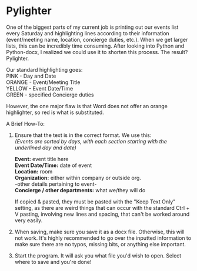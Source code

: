 # Pylighter
One of the biggest parts of my current job is printing out our events list every Saturday and highlighting lines according to their information (event/meeting name, location, concierge duties, etc.).
When we get larger lists, this can be incredibly time consuming. After looking into Python and Python-docx, I realized we could use it to shorten this process.
The result? Pylighter. 

Our standard highlighting goes: <br />
PINK - Day and Date <br />
ORANGE - Event/Meeting Title <br />
YELLOW - Event Date/Time <br />
GREEN - specified Concierge duties <br />

However, the one major flaw is that Word does not offer an orange highlighter, so red is what is substituted.

A Brief How-To:
1. Ensure that the text is in the correct format. We use this: <br />
 *(Events are sorted by days, with each section starting with the underlined day and date)* 
  
    **Event:** event title here <br />
    **Event Date/Time:** date of event <br />
    **Location:** room <br />
    **Organization:** either within company or outside org.<br />
    -other details pertaining to event- <br />
    **Concierge / other departments:** what we/they will do <br />

    If copied & pasted, they must be pasted with the "Keep Text Only" setting, as there are
    weird things that can occur with the standard Ctrl + V pasting, involving new lines and
    spacing, that can't be worked around very easily. <br />
3. When saving, make sure you save it as a docx file. Otherwise, this will not work. It's highly recommended to go over the inputted information to make sure there are no typos, missing bits, or anything else important. <br />
4. Start the program. It will ask you what file you'd wish to open. Select where to save and you're done! <br />
